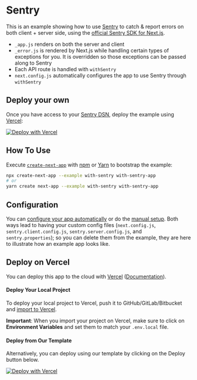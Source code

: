 # Sentry

This is an example showing how to use [Sentry](https://sentry.io) to catch & report errors on both client + server side, using the [official Sentry SDK for Next.js](https://docs.sentry.io/platforms/javascript/guides/nextjs/).

- `_app.js` renders on both the server and client
- `_error.js` is rendered by Next.js while handling certain types of exceptions for you. It is overridden so those exceptions can be passed along to Sentry
- Each API route is handled with `withSentry`
- `next.config.js` automatically configures the app to use Sentry through `withSentry`

## Deploy your own

Once you have access to your [Sentry DSN](https://docs.sentry.io/product/sentry-basics/dsn-explainer/#where-to-find-your-dsn), deploy the example using [Vercel](https://vercel.com?utm_source=github&utm_medium=readme&utm_campaign=next-example):

[![Deploy with Vercel](https://vercel.com/button)](https://vercel.com/new/git/external?repository-url=https://github.com/vercel/next.js/tree/canary/examples/with-sentry&project-name=with-sentry&repository-name=with-sentry&env=NEXT_PUBLIC_SENTRY_DSN&envDescription=DSN%20Key%20required%20by%20Sentry&envLink=https://github.com/vercel/next.js/tree/canary/examples/with-sentry%23step-1-enable-error-tracking)

## How To Use

Execute [`create-next-app`](https://github.com/vercel/next.js/tree/canary/packages/create-next-app) with [npm](https://docs.npmjs.com/cli/init) or [Yarn](https://yarnpkg.com/lang/en/docs/cli/create/) to bootstrap the example:

```bash
npx create-next-app --example with-sentry with-sentry-app
# or
yarn create next-app --example with-sentry with-sentry-app
```

## Configuration

You can [configure your app automatically](https://docs.sentry.io/platforms/javascript/guides/nextjs/#configure) or do the [manual setup](https://docs.sentry.io/platforms/javascript/guides/nextjs/manual-setup/).
Both ways lead to having your custom config files (`next.config.js`, `sentry.client.config.js`, `sentry.server.config.js`, and `sentry.properties`); so you can delete them from the example, they are here to illustrate how an example app looks like.

## Deploy on Vercel

You can deploy this app to the cloud with [Vercel](https://vercel.com?utm_source=github&utm_medium=readme&utm_campaign=next-example) ([Documentation](https://nextjs.org/docs/deployment)).

#### Deploy Your Local Project

To deploy your local project to Vercel, push it to GitHub/GitLab/Bitbucket and [import to Vercel](https://vercel.com/new?utm_source=github&utm_medium=readme&utm_campaign=next-example).

**Important**: When you import your project on Vercel, make sure to click on **Environment Variables** and set them to match your `.env.local` file.

#### Deploy from Our Template

Alternatively, you can deploy using our template by clicking on the Deploy button below.

[![Deploy with Vercel](https://vercel.com/button)](https://vercel.com/new/git/external?repository-url=https://github.com/vercel/next.js/tree/canary/examples/with-sentry&project-name=with-sentry&repository-name=with-sentry&env=NEXT_PUBLIC_SENTRY_DSN&envDescription=DSN%20Key%20required%20by%20Sentry&envLink=https://github.com/vercel/next.js/tree/canary/examples/with-sentry%23step-1-enable-error-tracking)
